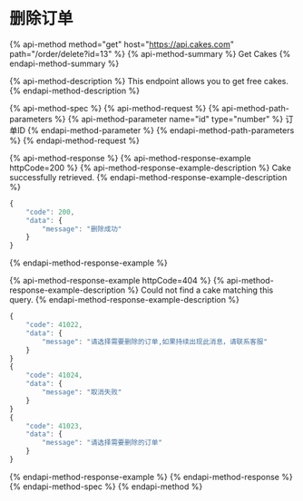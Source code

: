 # 删除订单

{% api-method method="get" host="https://api.cakes.com" path="/order/delete?id=13" %}
{% api-method-summary %}
Get Cakes
{% endapi-method-summary %}

{% api-method-description %}
This endpoint allows you to get free cakes.
{% endapi-method-description %}

{% api-method-spec %}
{% api-method-request %}
{% api-method-path-parameters %}
{% api-method-parameter name="id" type="number" %}
订单ID
{% endapi-method-parameter %}
{% endapi-method-path-parameters %}
{% endapi-method-request %}

{% api-method-response %}
{% api-method-response-example httpCode=200 %}
{% api-method-response-example-description %}
Cake successfully retrieved.
{% endapi-method-response-example-description %}

```javascript
{
    "code": 200,
    "data": {
        "message": "删除成功"
    }
}
```
{% endapi-method-response-example %}

{% api-method-response-example httpCode=404 %}
{% api-method-response-example-description %}
Could not find a cake matching this query.
{% endapi-method-response-example-description %}

```javascript
{
    "code": 41022,
    "data": {
        "message": "请选择需要删除的订单,如果持续出现此消息，请联系客服"
    }
}
{
    "code": 41024,
    "data": {
        "message": "取消失败"
    }
}
{
    "code": 41023,
    "data": {
        "message": "请选择需要删除的订单"
    }
}
```
{% endapi-method-response-example %}
{% endapi-method-response %}
{% endapi-method-spec %}
{% endapi-method %}



